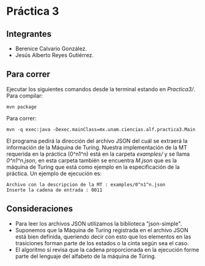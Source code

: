 # Práctica 3

## Integrantes
- Berenice Calvario González.
- Jesús Alberto Reyes Gutiérrez.

## Para correr
Ejecutar los siguientes comandos desde la terminal estando en _Practica3/_.
Para compilar:
```
mvn package
```
Para correr:
```
mvn -q exec:java -Dexec.mainClass=mx.unam.ciencias.alf.practica3.Main
```
El programa pedirá la dirección del archivo JSON del cuál se extraerá la
información de la Máquina de Turing. Nuestra implementación de la MT requerida
en la práctica (0^n1^n) está en la carpeta _examples/_ y se llama
_0^n1^n.json_, en esta carpeta también se encuentra _M.json_ que es la
máquina de Turing que está como ejemplo en la especificación de la práctica.
Un ejemplo de ejecución es:
```
Archivo con la descripcion de la MT : examples/0^n1^n.json
Inserte la cadena de entrada : 0011
```

## Consideraciones
  - Para leer los archivos JSON utilizamos la biblioteca "json-simple".
  - Suponemos que la Máquina de Turing registrada en el archivo JSON está bien
definida, queriendo decir con esto que los elementos en las trasiciones
forman parte de los estados o la cinta según sea el caso.
  - El algoritmo sí revisa que la cadena proporcionada en la ejecución 
forme parte del lenguaje del alfabeto de la máquina de Túring.